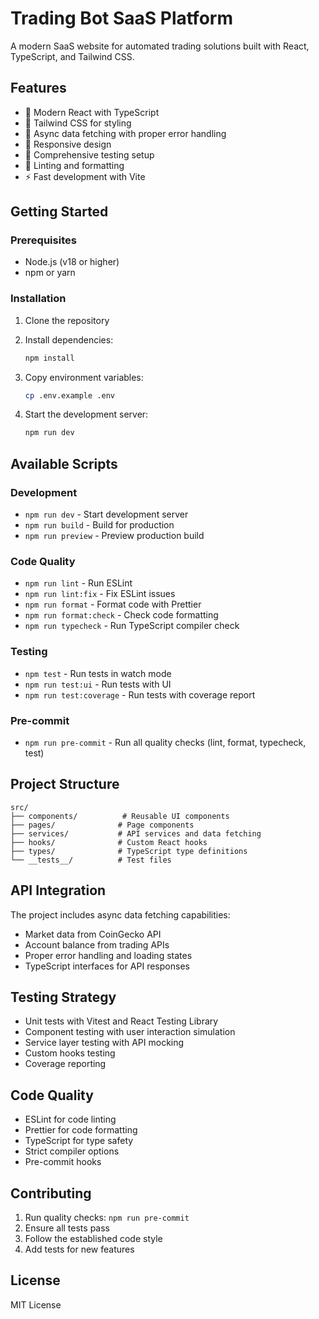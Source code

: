 # Trading Bot SaaS Platform

A modern SaaS website for automated trading solutions built with React, TypeScript, and Tailwind CSS.

## Features

- 🚀 Modern React with TypeScript
- 🎨 Tailwind CSS for styling
- 🔄 Async data fetching with proper error handling
- 📱 Responsive design
- 🧪 Comprehensive testing setup
- 🔧 Linting and formatting
- ⚡ Fast development with Vite

## Getting Started

### Prerequisites

- Node.js (v18 or higher)
- npm or yarn

### Installation

1. Clone the repository
2. Install dependencies:
   ```bash
   npm install
   ```

3. Copy environment variables:
   ```bash
   cp .env.example .env
   ```

4. Start the development server:
   ```bash
   npm run dev
   ```

## Available Scripts

### Development
- `npm run dev` - Start development server
- `npm run build` - Build for production
- `npm run preview` - Preview production build

### Code Quality
- `npm run lint` - Run ESLint
- `npm run lint:fix` - Fix ESLint issues
- `npm run format` - Format code with Prettier
- `npm run format:check` - Check code formatting
- `npm run typecheck` - Run TypeScript compiler check

### Testing
- `npm test` - Run tests in watch mode
- `npm run test:ui` - Run tests with UI
- `npm run test:coverage` - Run tests with coverage report

### Pre-commit
- `npm run pre-commit` - Run all quality checks (lint, format, typecheck, test)

## Project Structure

```
src/
├── components/          # Reusable UI components
├── pages/              # Page components
├── services/           # API services and data fetching
├── hooks/              # Custom React hooks
├── types/              # TypeScript type definitions
└── __tests__/          # Test files
```

## API Integration

The project includes async data fetching capabilities:

- Market data from CoinGecko API
- Account balance from trading APIs
- Proper error handling and loading states
- TypeScript interfaces for API responses

## Testing Strategy

- Unit tests with Vitest and React Testing Library
- Component testing with user interaction simulation
- Service layer testing with API mocking
- Custom hooks testing
- Coverage reporting

## Code Quality

- ESLint for code linting
- Prettier for code formatting
- TypeScript for type safety
- Strict compiler options
- Pre-commit hooks

## Contributing

1. Run quality checks: `npm run pre-commit`
2. Ensure all tests pass
3. Follow the established code style
4. Add tests for new features

## License

MIT License
